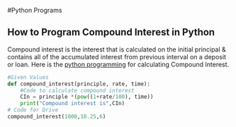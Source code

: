 #Python Programs
## How to Program Compound Interest in Python

Compound interest is the interest that is calculated on the initial principal & contains all of the accumulated interest from previous interval on a deposit or loan.
Here is the [python programming](https://thecodezine.com) for calculating Compound Interest.

```python runnable
#Given Values
def compound_interest(principle, rate, time):
    #Code to calculate compound interest
    CIn = principle *(pow((1+rate/100), time))
    print("Compound interest is",CIn)
# Code for Drive
compound_interest(1000,10.25,6)
```

